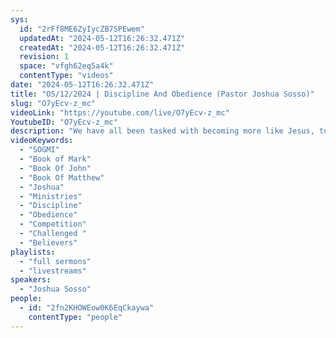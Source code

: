 ```yaml
---
sys:
  id: "2rFf8ME6ZyIycZB7SPEwem"
  updatedAt: "2024-05-12T16:26:32.471Z"
  createdAt: "2024-05-12T16:26:32.471Z"
  revision: 1
  space: "vfgh62eq5a4k"
  contentType: "videos"
date: "2024-05-12T16:26:32.471Z"
title: "O5/12/2024 | Discipline And Obedience (Pastor Joshua Sosso)"
slug: "O7yEcv-z_mc"
videoLink: "https://youtube.com/live/O7yEcv-z_mc"
YoutubeID: "O7yEcv-z_mc"
description: "We have all been tasked with becoming more like Jesus, to study the way Jesus carried Himself. Something that we will always have to deal with within ourselves is discipline. We are going to challenged to constantly keep our flesh in check, if we want to be effective in our walk. If we are not keeping ourselves in check now when we do not have anything, what makes you think you will when you have authority over others. Many believers have issues with other ministries because of different views on scriptures or ways of doing things, in the end we are all serving the same God, so we need to steer clear of competition among ministries.\nThis sermon was released at Freedom Fellowship Church International on May 12, 2024 by Pastor Joshua Sosso\n"
videoKeywords:
  - "SOGMI"
  - "Book of Mark"
  - "Book Of John"
  - "Book Of Matthew"
  - "Joshua"
  - "Ministries"
  - "Discipline"
  - "Obedience"
  - "Competition"
  - "Challenged "
  - "Believers"
playlists:
  - "full sermons"
  - "livestreams"
speakers:
  - "Joshua Sosso"
people:
  - id: "2fn2KHOWEow0K6EqCkaywa"
    contentType: "people"
---
```

